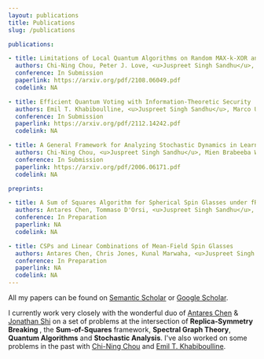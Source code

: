 ```yaml
---
layout: publications
title: Publications
slug: /publications

publications:

- title: Limitations of Local Quantum Algorithms on Random MAX-k-XOR and Beyond
  authors: Chi-Ning Chou, Peter J. Love, <u>Juspreet Singh Sandhu</u>, Jonathan Shi
  conference: In Submission
  paperlink: https://arxiv.org/pdf/2108.06049.pdf
  codelink: NA

- title: Efficient Quantum Voting with Information-Theoretic Security
  authors: Emil T. Khabiboulline, <u>Juspreet Singh Sandhu</u>, Marco Ugo Gambetta, Mikhail D. Lukin, Johannes Borregaard
  conference: In Submission
  paperlink: https://arxiv.org/pdf/2112.14242.pdf
  codelink: NA

- title: A General Framework for Analyzing Stochastic Dynamics in Learning Algorithms
  authors: Chi-Ning Chou, <u>Juspreet Singh Sandhu</u>, Mien Brabeeba Wang, Tiancheng Yu
  conference: In Submission
  paperlink: https://arxiv.org/pdf/2006.06171.pdf
  codelink: NA

preprints:

- title: A Sum of Squares Algorithm for Spherical Spin Glasses under fRSB
  authors: Antares Chen, Tommaso D'Orsi, <u>Juspreet Singh Sandhu</u>, Jonathan Shi
  conference: In Preparation
  paperlink: NA
  codelink: NA

- title: CSPs and Linear Combinations of Mean-Field Spin Glasses
  authors: Antares Chen, Chris Jones, Kunal Marwaha, <u>Juspreet Singh Sandhu</u>, Jonathan Shi
  conference: In Preparation
  paperlink: NA
  codelink: NA
---
```


All my papers can be found on [Semantic Scholar](https://www.semanticscholar.org/author/Juspreet-Singh-Sandhu/2052821753) or [Google Scholar](https://scholar.google.com/citations?user=2G4gViMAAAAJ).
<br/>

I currently work very closely with the wonderful duo of [Antares Chen](https://antaresc.github.io/) & [Jonathan Shi](https://jshi.science/) on a set of problems at the intersection of <strong> Replica-Symmetry Breaking </strong>, the <strong>Sum-of-Squares</strong> framework, <strong>Spectral Graph Theory</strong>, <strong>Quantum Algorithms</strong> and <strong>Stochastic Analysis</strong>. I've also worked on some problems in the past with [Chi-Ning Chou](https://cnchou.github.io/) and [Emil T. Khabiboulline](https://ekhabiboulline.me/).
